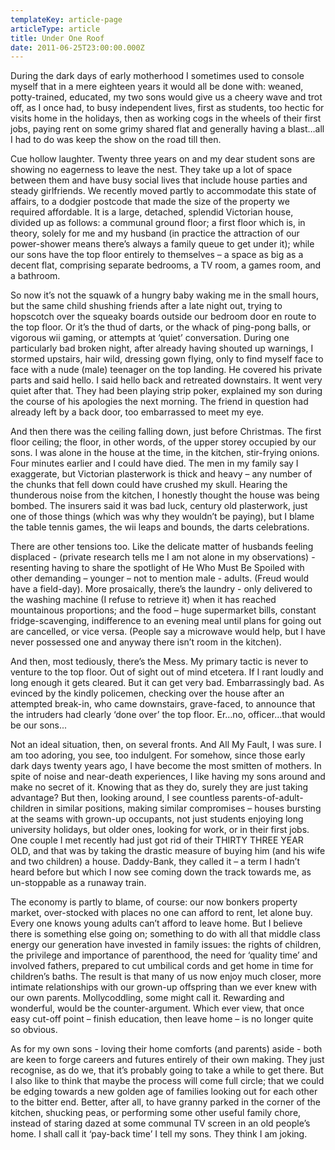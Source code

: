 ```yaml
---
templateKey: article-page
articleType: article
title: Under One Roof
date: 2011-06-25T23:00:00.000Z
---
```


During the dark days of early motherhood I sometimes used to console myself that in a mere eighteen years it would all be done with: weaned, potty-trained, educated, my two sons would give us a cheery wave and trot off, as I once had, to busy independent lives, first as students, too hectic for visits home in the holidays, then as working cogs in the wheels of their first jobs, paying rent on some grimy shared flat and generally having a blast…all I had to do was keep the show on the road till then.

Cue hollow laughter. Twenty three years on and my dear student sons are showing no eagerness to leave the nest. They take up a lot of space between them and have busy social lives that include house parties and steady girlfriends. We recently moved partly to accommodate this state of affairs, to a dodgier postcode that made the size of the property we required affordable. It is a large, detached, splendid Victorian house, divided up as follows: a communal ground floor; a first floor which is, in theory, solely for me and my husband (in practice the attraction of our power-shower means there’s always a family queue to get under it); while our sons have the top floor entirely to themselves – a space as big as a decent flat, comprising separate bedrooms, a TV room, a games room, and a bathroom.

So now it’s not the squawk of a hungry baby waking me in the small hours, but the same child shushing friends after a late night out, trying to hopscotch over the squeaky boards outside our bedroom door en route to the top floor. Or it’s the thud of darts, or the whack of ping-pong balls, or vigorous wii gaming, or attempts at ‘quiet’ conversation. During one particularly bad broken night, after already having shouted up warnings, I stormed upstairs, hair wild, dressing gown flying, only to find myself face to face with a nude (male) teenager on the top landing. He covered his private parts and said hello. I said hello back and retreated downstairs. It went very quiet after that. They had been playing strip poker, explained my son during the course of his apologies the next morning. The friend in question had already left by a back door, too embarrassed to meet my eye.

And then there was the ceiling falling down, just before Christmas. The first floor ceiling; the floor, in other words, of the upper storey occupied by our sons. I was alone in the house at the time, in the kitchen, stir-frying onions. Four minutes earlier and I could have died. The men in my family say I exaggerate, but Victorian plasterwork is thick and heavy – any number of the chunks that fell down could have crushed my skull. Hearing the thunderous noise from the kitchen, I honestly thought the house was being bombed. The insurers said it was bad luck, century old plasterwork, just one of those things (which was why they wouldn’t be paying), but I blame the table tennis games, the wii leaps and bounds, the darts celebrations.

There are other tensions too. Like the delicate matter of husbands feeling displaced - (private research tells me I am not alone in my observations) - resenting having to share the spotlight of He Who Must Be Spoiled with other demanding – younger – not to mention male - adults. (Freud would have a field-day). More prosaically, there’s the laundry - only delivered to the washing machine (I refuse to retrieve it) when it has reached mountainous proportions; and the food – huge supermarket bills, constant fridge-scavenging, indifference to an evening meal until plans for going out are cancelled, or vice versa. (People say a microwave would help, but I have never possessed one and anyway there isn’t room in the kitchen).

And then, most tediously, there’s the Mess. My primary tactic is never to venture to the top floor. Out of sight out of mind etcetera. If I rant loudly and long enough it gets cleared. But it can get very bad. Embarrassingly bad. As evinced by the kindly policemen, checking over the house after an attempted break-in, who came downstairs, grave-faced, to announce that the intruders had clearly ‘done over’ the top floor. Er…no, officer…that would be our sons...

Not an ideal situation, then, on several fronts. And All My Fault, I was sure. I am too adoring, you see, too indulgent. For somehow, since those early dark days twenty years ago, I have become the most smitten of mothers. In spite of noise and near-death experiences, I like having my sons around and make no secret of it. Knowing that as they do, surely they are just taking advantage? But then, looking around, I see countless parents-of-adult-children in similar positions, making similar compromises – houses bursting at the seams with grown-up occupants, not just students enjoying long university holidays, but older ones, looking for work, or in their first jobs. One couple I met recently had just got rid of their THIRTY THREE YEAR OLD, and that was by taking the drastic measure of buying him (and his wife and two children) a house. Daddy-Bank, they called it – a term I hadn’t heard before but which I now see coming down the track towards me, as un-stoppable as a runaway train.

The economy is partly to blame, of course: our now bonkers property market, over-stocked with places no one can afford to rent, let alone buy. Every one knows young adults can’t afford to leave home. But I believe there is something else going on; something to do with all that middle class energy our generation have invested in family issues: the rights of children, the privilege and importance of parenthood, the need for ‘quality time’ and involved fathers, prepared to cut umbilical cords and get home in time for children’s baths. The result is that many of us now enjoy much closer, more intimate relationships with our grown-up offspring than we ever knew with our own parents. Mollycoddling, some might call it. Rewarding and wonderful, would be the counter-argument. Which ever view, that once easy cut-off point – finish education, then leave home – is no longer quite so obvious.

As for my own sons - loving their home comforts (and parents) aside - both are keen to forge careers and futures entirely of their own making. They just recognise, as do we, that it’s probably going to take a while to get there. But I also like to think that maybe the process will come full circle; that we could be edging towards a new golden age of families looking out for each other to the bitter end. Better, after all, to have granny parked in the corner of the kitchen, shucking peas, or performing some other useful family chore, instead of staring dazed at some communal TV screen in an old people’s home. I shall call it ‘pay-back time’ I tell my sons. They think I am joking.
